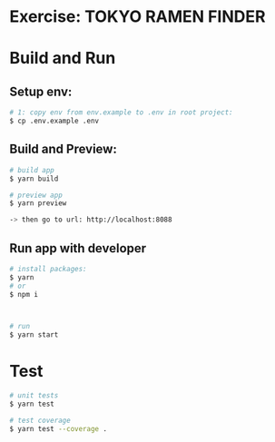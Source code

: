 # Exercise: TOKYO RAMEN FINDER

#  Build and Run
## Setup env:

```bash
# 1: copy env from env.example to .env in root project:
$ cp .env.example .env

```

## Build and Preview:
```bash
# build app
$ yarn build

# preview app
$ yarn preview

-> then go to url: http://localhost:8088
```


## Run app with developer

```bash
# install packages:
$ yarn 
# or
$ npm i



# run 
$ yarn start

```

# Test

```bash
# unit tests
$ yarn test

# test coverage
$ yarn test --coverage .
```




